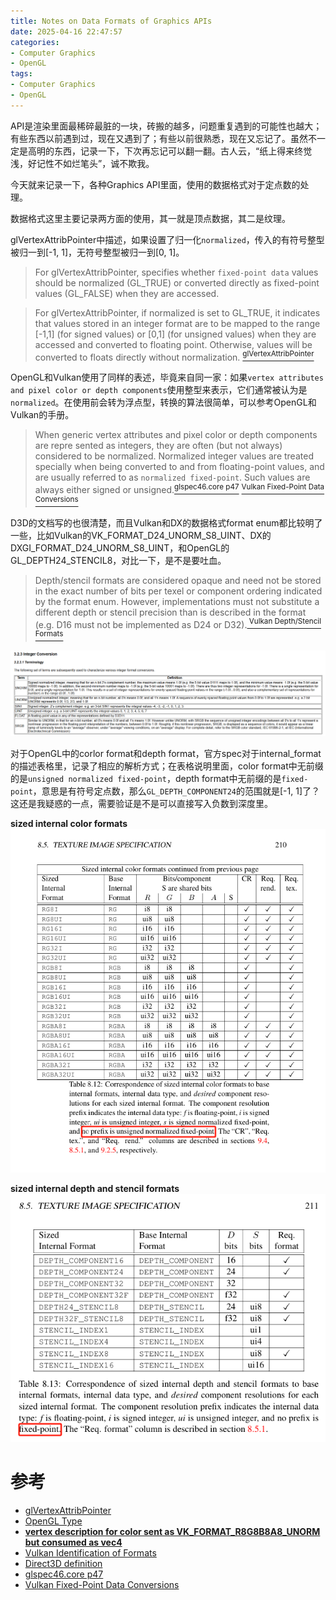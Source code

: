 ```yaml
---
title: Notes on Data Formats of Graphics APIs
date: 2025-04-16 22:47:57
categories:
- Computer Graphics
- OpenGL
tags: 
- Computer Graphics
- OpenGL
---
```


API是渲染里面最稀碎最脏的一块，砖搬的越多，问题重复遇到的可能性也越大；有些东西以前遇到过，现在又遇到了；有些以前很熟悉，现在又忘记了。虽然不一定是高明的东西，记录一下，下次再忘记可以翻一翻。古人云，“纸上得来终觉浅，好记性不如烂笔头”，诚不欺我。

今天就来记录一下，各种Graphics API里面，使用的数据格式对于定点数的处理。

数据格式这里主要记录两方面的使用，其一就是顶点数据，其二是纹理。

glVertexAttribPointer中描述，如果设置了归一化`normalized`，传入的有符号整型被归一到[-1, 1]，无符号整型被归一到[0, 1]。
> For glVertexAttribPointer, specifies whether `fixed-point data` values should be normalized (GL_TRUE) or converted directly as fixed-point values (GL_FALSE) when they are accessed.

> For glVertexAttribPointer, if normalized is set to GL_TRUE, it indicates that values stored in an integer format are to be mapped to the range [-1,1] (for signed values) or [0,1] (for unsigned values) when they are accessed and converted to floating point. Otherwise, values will be converted to floats directly without normalization. [<sup>glVertexAttribPointer</sup>](https://registry.khronos.org/OpenGL-Refpages/gl4/html/glVertexAttribPointer.xhtml)

OpenGL和Vulkan使用了同样的表述，毕竟来自同一家：如果`vertex attributes and pixel color or depth components`使用整型来表示，它们通常被认为是`normalized`。在使用前会转为浮点型，转换的算法很简单，可以参考OpenGL和Vulkan的手册。
> When generic vertex attributes and pixel color or depth components are repre
sented as integers, they are often (but not always) considered to be normalized.
 Normalized integer values are treated specially when being converted to and from
 floating-point values, and are usually referred to as `normalized fixed-point`. Such
 values are always either signed or unsigned.[<sup>glspec46.core p47</sup>](https://registry.khronos.org/OpenGL/specs/gl/glspec46.core.pdf) [<sup> Vulkan Fixed-Point Data Conversions</sup>](https://docs.vulkan.org/spec/latest/chapters/fundamentals.html#fundamentals-fixedconv)

D3D的文档写的也很清楚，而且Vulkan和DX的数据格式format enum都比较明了一些，比如Vulkan的VK_FORMAT_D24_UNORM_S8_UINT、DX的DXGI_FORMAT_D24_UNORM_S8_UINT，和OpenGL的GL_DEPTH24_STENCIL8，对比一下，是不是要吐血。
> Depth/stencil formats are considered opaque and need not be stored in the exact number of bits per texel or component ordering indicated by the format enum. However, implementations must not substitute a different depth or stencil precision than is described in the format (e.g. D16 must not be implemented as D24 or D32).[<sup> Vulkan Depth/Stencil Formats</sup>](https://docs.vulkan.org/spec/latest/chapters/formats.html#formats-depth-stencil)

 ![Notes-on-Data-Formats-of-Graphics-APIs/D3D11_Format](../images/Notes-on-Data-Formats-of-Graphics-APIs/D3D11_Format.png)

对于OpenGL中的corlor format和depth format，官方spec对于internal_format的描述表格里，记录了相应的解析方式；在表格说明里面，color format中无前缀的是`unsigned normalized fixed-point`，depth format中无前缀的是`fixed-point`，意思是有符号定点数，那么`GL_DEPTH_COMPONENT24`的范围就是[-1, 1]了？这还是我疑惑的一点，需要验证是不是可以直接写入负数到深度里。

**sized internal color formats**
  ![Notes-on-Data-Formats-of-Graphics-APIs/opengl_color_format](../images/Notes-on-Data-Formats-of-Graphics-APIs/opengl_color_format.png)

**sized internal depth and stencil formats**
  ![Compare-Mode-in-OpenGL-Sampler/depth_format](../images/Compare-Mode-in-OpenGL-Sampler/depth_format.png)



# 参考
- [glVertexAttribPointer](https://registry.khronos.org/OpenGL-Refpages/gl4/html/glVertexAttribPointer.xhtml)
- [OpenGL Type](https://www.khronos.org/opengl/wiki/OpenGL_Type)
- [**vertex description for color sent as VK_FORMAT_R8G8B8A8_UNORM but consumed as vec4**](https://github.com/ocornut/imgui/discussions/6049)
- [Vulkan Identification of Formats](https://docs.vulkan.org/spec/latest/chapters/formats.html#_identification_of_formats)
- [Direct3D definition](https://microsoft.github.io/DirectX-Specs/d3d/archive/D3D11_3_FunctionalSpec.htm#3.2.3.1%20Terminology)
- [glspec46.core p47](https://registry.khronos.org/OpenGL/specs/gl/glspec46.core.pdf)
- [Vulkan Fixed-Point Data Conversions](https://docs.vulkan.org/spec/latest/chapters/fundamentals.html#fundamentals-fixedconv)